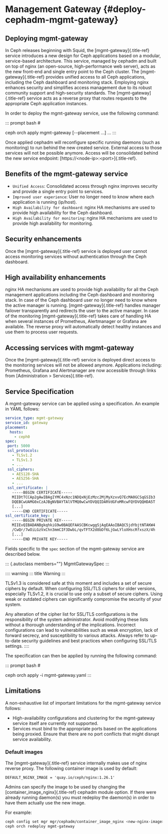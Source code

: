 # Management Gateway {#deploy-cephadm-mgmt-gateway}

## Deploying mgmt-gateway

In Ceph releases beginning with Squid, the [mgmt-gateway]{.title-ref}
service introduces a new design for Ceph applications based on a
modular, service-based architecture. This service, managed by cephadm
and built on top of nginx (an open-source, high-performance web server),
acts as the new front-end and single entry point to the Ceph cluster.
The [mgmt-gateway]{.title-ref} provides unified access to all Ceph
applications, including the Ceph dashboard and monitoring stack.
Employing nginx enhances security and simplifies access management due
to its robust community support and high-security standards. The
[mgmt-gateway]{.title-ref} service acts as a reverse proxy that routes
requests to the appropriate Ceph application instances.

In order to deploy the mgmt-gateway service, use the following command:

::: prompt
bash \#

ceph orch apply mgmt-gateway \[\--placement \...\] \...
:::

Once applied cephadm will reconfigure specific running daemons (such as
monitoring) to run behind the new created service. External access to
those services will not be possible anymore. Access will be consolidated
behind the new service endpoint:
[https://\<node-ip\>:\<port\>]{.title-ref}.

## Benefits of the mgmt-gateway service

-   `Unified Access`: Consolidated access through nginx improves
    security and provide a single entry point to services.
-   `Improved user experience`: User no longer need to know where each
    application is running (ip/host).
-   `High Availability for dashboard`: nginx HA mechanisms are used to
    provide high availability for the Ceph dashboard.
-   `High Availability for monitoring`: nginx HA mechanisms are used to
    provide high availability for monitoring.

## Security enhancements

Once the [mgmt-gateway]{.title-ref} service is deployed user cannot
access monitoring services without authentication through the Ceph
dashboard.

## High availability enhancements

nginx HA mechanisms are used to provide high availability for all the
Ceph management applications including the Ceph dashboard and monitoring
stack. In case of the Ceph dashboard user no longer need to know where
the active manager is running. [mgmt-gateway]{.title-ref} handles
manager failover transparently and redirects the user to the active
manager. In case of the monitoring [mgmt-gateway]{.title-ref} takes care
of handling HA when several instances of Prometheus, Alertmanager or
Grafana are available. The reverse proxy will automatically detect
healthy instances and use them to process user requests.

## Accessing services with mgmt-gateway

Once the [mgmt-gateway]{.title-ref} service is deployed direct access to
the monitoring services will not be allowed anymore. Applications
including: Prometheus, Grafana and Alertmanager are now accessible
through links from [Administration \> Services]{.title-ref}.

## Service Specification

A mgmt-gateway service can be applied using a specification. An example
in YAML follows:

``` yaml
service_type: mgmt-gateway
service_id: gateway
placement:
  hosts:
    - ceph0
spec:
 port: 5000
 ssl_protocols:
   - TLSv1.2
   - TLSv1.3
   - ...
 ssl_ciphers:
   - AES128-SHA
   - AES256-SHA
   - ...
 ssl_certificate: |
   -----BEGIN CERTIFICATE-----
   MIIDtTCCAp2gAwIBAgIYMC4xNzc1NDQxNjEzMzc2MjMyXzxvQ7EcMA0GCSqGSIb3
   DQEBCwUAMG0xCzAJBgNVBAYTAlVTMQ0wCwYDVQQIDARVdGFoMRcwFQYDVQQHDA5T
   [...]
   -----END CERTIFICATE-----
ssl_certificate_key: |
   -----BEGIN PRIVATE KEY-----
   MIIEvQIBADANBgkqhkiG9w0BAQEFAASCBKcwggSjAgEAAoIBAQC5jdYbjtNTAKW4
   /CwQr/7wOiLGzVxChn3mmCIF3DwbL/qvTFTX2d8bDf6LjGwLYloXHscRfxszX/4h
   [...]
   -----END PRIVATE KEY-----
```

Fields specific to the `spec` section of the mgmt-gateway service are
described below.

::: {.autoclass members=""}
MgmtGatewaySpec
:::

:::: warning
::: title
Warning
:::

TLSv1.3 is considered safe at this moment and includes a set of secure
ciphers by default. When configuring SSL/TLS ciphers for older versions,
especially TLSv1.2, it is crucial to use only a subset of secure
ciphers. Using weak or outdated ciphers can significantly compromise the
security of your system.

Any alteration of the cipher list for SSL/TLS configurations is the
responsibility of the system administrator. Avoid modifying these lists
without a thorough understanding of the implications. Incorrect
configurations can lead to vulnerabilities such as weak encryption, lack
of forward secrecy, and susceptibility to various attacks. Always refer
to up-to-date security guidelines and best practices when configuring
SSL/TLS settings.
::::

The specification can then be applied by running the following command:

::: prompt
bash \#

ceph orch apply -i mgmt-gateway.yaml
:::

## Limitations

A non-exhaustive list of important limitations for the mgmt-gateway
service follows:

-   High-availability configurations and clustering for the mgmt-gateway
    service itself are currently not supported.
-   Services must bind to the appropriate ports based on the
    applications being proxied. Ensure that there are no port conflicts
    that might disrupt service availability.

### Default images

The [mgmt-gateway]{.title-ref} service internally makes use of nginx
reverse proxy. The following container image is used by default:

    DEFAULT_NGINX_IMAGE = 'quay.io/ceph/nginx:1.26.1'

Admins can specify the image to be used by changing the
[container_image_nginx]{.title-ref} cephadm module option. If there were
already running daemon(s) you must redeploy the daemon(s) in order to
have them actually use the new image.

For example:

``` bash
ceph config set mgr mgr/cephadm/container_image_nginx <new-nginx-image>
ceph orch redeploy mgmt-gateway
```
